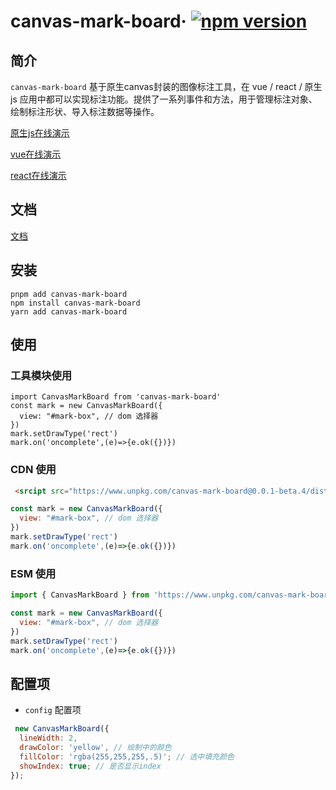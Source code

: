 # canvas-mark-board&middot; [![npm version](https://img.shields.io/npm/v/canvas-mark-board)](https://www.npmjs.com/package/canvas-mark-board)

## 简介
`canvas-mark-board` 基于原生canvas封装的图像标注工具，在 vue / react / 原生js 应用中都可以实现标注功能。提供了一系列事件和方法，用于管理标注对象、绘制标注形状、导入标注数据等操作。

[原生js在线演示](https://zhuguibiao.github.io/canvas-mark-board/js-demo/)

[vue在线演示](https://zhuguibiao.github.io/canvas-mark-board/vue-demo/)

[react在线演示](https://zhuguibiao.github.io/canvas-mark-board/react-demo/)

## 文档
[文档](https://zhuguibiao.github.io/canvas-mark-board/)


## 安装

```shell
pnpm add canvas-mark-board
npm install canvas-mark-board
yarn add canvas-mark-board
```

## 使用

### 工具模块使用
```tsx
import CanvasMarkBoard from 'canvas-mark-board'
const mark = new CanvasMarkBoard({
  view: "#mark-box", // dom 选择器
})
mark.setDrawType('rect')
mark.on('oncomplete',(e)=>{e.ok({})})
```

### CDN 使用
```html
 <srcipt src="https://www.unpkg.com/canvas-mark-board@0.0.1-beta.4/dist/index.umd.js"></srcipt>  
```
```js 
const mark = new CanvasMarkBoard({
  view: "#mark-box", // dom 选择器
})
mark.setDrawType('rect')
mark.on('oncomplete',(e)=>{e.ok({})})
```

### ESM 使用
```js 
import { CanvasMarkBoard } from 'https://www.unpkg.com/canvas-mark-board@0.0.1-beta.4/dist/index.esm.js'

const mark = new CanvasMarkBoard({
  view: "#mark-box", // dom 选择器
})
mark.setDrawType('rect')
mark.on('oncomplete',(e)=>{e.ok({})})
```

## 配置项
- `config` 配置项
```javascript
 new CanvasMarkBoard({
  lineWidth: 2,
  drawColor: 'yellow', // 绘制中的颜色
  fillColor: 'rgba(255,255,255,.5)'; // 选中填充颜色
  showIndex: true; // 是否显示index
});
```
